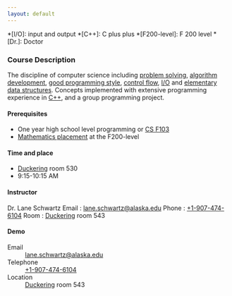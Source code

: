 ```yaml
---
layout: default
---
```


*[I/O]: input and output
*[C++]: C plus plus
*[F200-level]: F 200 level
*[Dr.]: Doctor

### Course Description

The discipline of computer science including [problem solving](https://en.wikipedia.org/wiki/Problem_solving#Computer_science), [algorithm development](https://en.wikipedia.org/wiki/Algorithm#Design), [good programming style](https://en.wikipedia.org/wiki/Programming_style), [control flow](https://en.wikipedia.org/wiki/Control_flow), [I/O](https://en.wikipedia.org/wiki/Input/output#Higher-level_implementation) and [elementary data structures](https://en.wikipedia.org/wiki/Data_structure). Concepts implemented with extensive programming experience in [C++](https://www.stroustrup.com/C++.html), and a group programming project.


#### Prerequisites

* One year high school level programming or [CS F103](https://catalog.uaf.edu/search/?P=CS%20F103)
* [Mathematics placement](https://www.alaska.edu/aleks/) at the F200-level


#### Time and place

* [Duckering](https://uaf.edu/campusmap/for-visitors/buildings/duckering.php) room 530
* 9:15-10:15 AM


#### Instructor

Dr. Lane Schwartz
Email
: [lane.schwartz@alaska.edu](mailto:lane.schwartz@alaska.edu)
Phone
: [+1-907-474-6104](tel:+1-907-474-6104)
Room
: [Duckering](https://uaf.edu/campusmap/for-visitors/buildings/duckering.php) room 543





#### Demo
<dl class="dl-horizontal">

<dt>Email</dt>
<dd><a href="mailto:lane.schwartz@alaska.edu">lane.schwartz@alaska.edu</a></dd>

<dt>Telephone</dt>
<dd><a href="tel:+1-907-474-6104">+1-907-474-6104</a></dd>

<dt>Location</dt>
<dd><a href="https://uaf.edu/campusmap/for-visitors/buildings/duckering.php">Duckering</a> room 543</dd>

</table>
